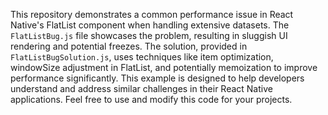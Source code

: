 This repository demonstrates a common performance issue in React Native's FlatList component when handling extensive datasets. The `FlatListBug.js` file showcases the problem, resulting in sluggish UI rendering and potential freezes.  The solution, provided in `FlatListBugSolution.js`, uses techniques like item optimization, windowSize adjustment in FlatList, and potentially memoization to improve performance significantly.  This example is designed to help developers understand and address similar challenges in their React Native applications.  Feel free to use and modify this code for your projects.